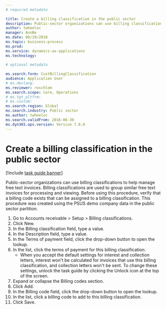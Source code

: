 ```yaml
--- 
# required metadata 
 
title: Create a billing classification in the public sector
description: Public-sector organizations can use billing classifications to help manage free text invoices. 
author: twheeloc
manager: AnnBe 
ms.date: 08/29/2018
ms.topic: business-process 
ms.prod:  
ms.service: dynamics-ax-applications 
ms.technology:  
 
# optional metadata 
 
ms.search.form: CustBillingClassification   
audience: Application User 
# ms.devlang:  
ms.reviewer: roschlom
ms.search.scope: Core, Operations 
# ms.tgt_pltfrm:  
# ms.custom:  
ms.search.region: Global
ms.search.industry: Public sector
ms.author: twheeloc
ms.search.validFrom: 2016-06-30 
ms.dyn365.ops.version: Version 7.0.0 
---
```

# Create a billing classification in the public sector

[!include [task guide banner](../../includes/task-guide-banner.md)]

Public-sector organizations can use billing classifications to help manage free text invoices. Billing classifications are used to group similar free text invoices for processing and viewing. Before using this procedure, verify that a billing code exists that can be assigned to a billing classification. This procedure was created using the PSUS demo company data in the public sector partition.

1. Go to Accounts receivable > Setup > Billing classifications.
2. Click New.
3. In the Billing classification field, type a value.
4. In the Description field, type a value.
5. In the Terms of payment field, click the drop-down button to open the lookup.
6. In the list, click the terms of payment for this billing classification.
    * When you accept the default settings for interest and collection letters, interest won't be calculated for invoices that use this billing classification, and collection letters won't be sent. To change these settings, unlock the task guide by clicking the Unlock icon at the top of the screen.  
7. Expand or collapse the Billing codes section.
8. Click Add.
9. In the Billing code field, click the drop-down button to open the lookup.
10. In the list, click a billing code to add to this billing classification.
11. Click Save.

